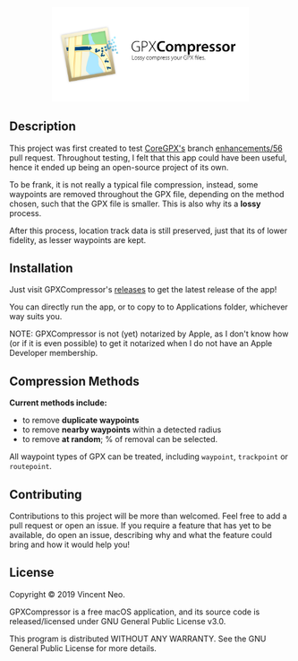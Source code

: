 <p align="center">
  <img width=70% height=70% src="https://github.com/vincentneo/GPXCompressor/raw/master/README%20Header.png">
</p>

## Description
This project was first created to test [CoreGPX's](https://github.com/vincentneo/CoreGPX) branch [enhancements/56](https://github.com/vincentneo/CoreGPX/pull/63) pull request. 
Throughout testing, I felt that this app could have been useful, hence it ended up being an open-source project of its own.

To be frank, it is not really a typical file compression, instead, some waypoints are removed throughout the GPX file,
 depending on the method chosen, such that the GPX file is smaller. This is also why its a **lossy** process.
 
After this process, location track data is still preserved, just that its of lower fidelity, as lesser waypoints are kept.

## Installation
Just visit GPXCompressor's [releases](https://github.com/vincentneo/GPXCompressor/releases/) to get the latest release of the app!

You can directly run the app, or to copy to to Applications folder, whichever way suits you.

NOTE: GPXCompressor is not (yet) notarized by Apple, as I don't know how (or if it is even possible) to get it notarized when I do not have an Apple Developer membership.

## Compression Methods

**Current methods include:**
- to remove **duplicate waypoints**
- to remove **nearby waypoints** within a detected radius
- to remove **at random**; % of removal can be selected.

All waypoint types of GPX can be treated, including `waypoint`, `trackpoint` or `routepoint`.

## Contributing
Contributions to this project will be more than welcomed.
Feel free to add a pull request or open an issue.
If you require a feature that has yet to be available, do open an issue, describing why and what the feature could bring and how it would help you!

## License
Copyright © 2019 Vincent Neo.

GPXCompressor is a free macOS application, and its source code is released/licensed under GNU General Public License v3.0.

This program is distributed WITHOUT ANY WARRANTY. See the GNU General Public License for more details.
